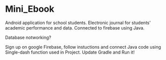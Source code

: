 # Mini_Ebook
Android application for school students. Electronic journal for students' academic performance and data. Connected to firebase using Java.

Database notworking?

Sign up on google Firebase, follow instuctions and connect Java code using Single-dash function used in Project. Update Gradle and Run it!
